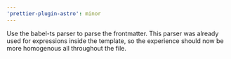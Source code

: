 ```yaml
---
'prettier-plugin-astro': minor
---
```


Use the babel-ts parser to parse the frontmatter. This parser was already used for expressions inside the template, so the experience should now be more homogenous all throughout the file.
